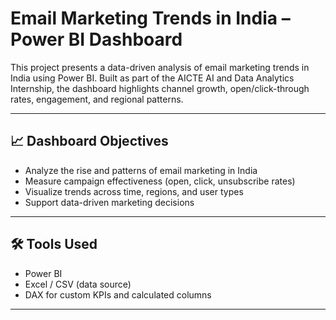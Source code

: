 # Email Marketing Trends in India – Power BI Dashboard

This project presents a data-driven analysis of email marketing trends in India using Power BI. Built as part of the AICTE AI and Data Analytics Internship, the dashboard highlights channel growth, open/click-through rates, engagement, and regional patterns.


---

## 📈 Dashboard Objectives

- Analyze the rise and patterns of email marketing in India  
- Measure campaign effectiveness (open, click, unsubscribe rates)  
- Visualize trends across time, regions, and user types  
- Support data-driven marketing decisions

---

## 🛠️ Tools Used

- Power BI  
- Excel / CSV (data source)  
- DAX for custom KPIs and calculated columns  

---
